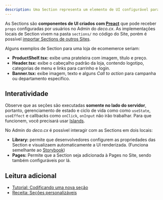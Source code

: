 ```yaml
---
description: Uma Section representa um elemento de UI configurável para um Site deco.cx.
---
```


As Sections são **componentes de UI criados com
[Preact](https://preactjs.com/)** que pode receber `props` configuradas por
usuários no Admin do _deco.cx_. As implementações locais de Section vivem na
pasta `sections/` no código do Site, porém é possível
[importar Sections de outros Sites](/docs/pt/tutorials/importing-other-sites).

Alguns exemplos de Section para uma loja de ecomemerce seriam:

- **ProductShelf.tsx:** exibe uma prateleira com imagem, título e preço.
- **Header.tsx:** exibe o cabeçalho padrão da loja, contendo logotipo,
  categorias de menu e links para carrinho e login.
- **Banner.tsx:** exibe imagem, texto e alguns _Call to action_ para campanha ou
  departamento específico.

## Interatividade

Observe que as seções são executadas **somente no lado do servidor**, portanto,
gerenciamento de estado e ciclo de vida como como `useState`, `useEffect` e
callbacks como `onClick`, `onInput` não irão trabalhar. Para que funcionem, você
precisará usar [Islands](https://fresh.deno.dev/docs/concepts/islands).

No Admin do _deco.cx_ é possível interagir com as Sections em dois locais:

- **Library:** permite que desenvolvedores configurem as propriedades das
  Section e visualizaem automaticamente a UI renderizada. (Funciona semelhante
  ao [Storybook](https://storybook.js.org/))
- **Pages:** Permite que a Section seja adicionada à Pages no Site, sendo também
  configuráveis por lá.

## Leitura adicional

- [Tutorial: Codificando uma nova seção](docs/en/tutorials/creating-a-section)
- [Receita: Seções personalizáveis](docs/en/recipes/customizable-sections)
